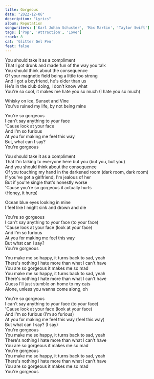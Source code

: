 ```yaml
---
title: Gorgeous
date: "2022-12-06"
description: "Lyrics"
album: Reputation
songwriters: ['Karl Johan Schuster', 'Max Martin', 'Taylor Swift']
tags: ['Pop', 'Attraction', 'Love']
track: 8
cat: 'Glitter Gel Pen'
feat: false
---
```

<p className='verse-one'>
You should take it as a compliment <br />
That I got drunk and made fun of the way you talk <br />
You should think about the consequence <br />
Of your magnetic field being a little too strong <br />
And I got a boyfriend, he's older than us <br />
He's in the club doing, I don't know what <br />
You're so cool, it makes me hate you so much (I hate you so much) <br />
</p>
<p className='pre-chorus'>
Whisky on ice, Sunset and Vine <br />
You've ruined my life, by not being mine <br />
</p>
<p className='chorus'>
You're so gorgeous <br />
I can't say anything to your face <br />
'Cause look at your face <br />
And I'm so furious <br />
At you for making me feel this way <br />
But, what can I say? <br />
You're gorgeous <br />
</p>
<p className='verse-two'>
You should take it as a compliment <br />
That I'm talking to everyone here but you (but you, but you) <br />
And you should think about the consequence <br />
Of you touching my hand in the darkened room (dark room, dark room) <br />
If you've got a girlfriend, I'm jealous of her <br />
But if you're single that's honestly worse <br />
'Cause you're so gorgeous it actually hurts <br />
(Honey, it hurts) <br />
</p>
<p className='pre-chorus'>
Ocean blue eyes looking in mine <br />
I feel like I might sink and drown and die <br />
</p>
<p className='chorus'>
You're so gorgeous <br />
I can't say anything to your face (to your face) <br />
'Cause look at your face (look at your face) <br />
And I'm so furious <br />
At you for making me feel this way <br />
But what can I say? <br />
You're gorgeous <br />
</p>
<p className='bridge'>
You make me so happy, it turns back to sad, yeah <br />
There's nothing I hate more than what I can't have <br />
You are so gorgeous it makes me so mad <br />
You make me so happy, it turns back to sad, yeah <br />
There's nothing I hate more than what I can't have  <br />
Guess I'll just stumble on home to my cats <br />
Alone, unless you wanna come along, oh <br />
</p>
<p className='chorus'>
You're so gorgeous <br />
I can't say anything to your face (to your face) <br />
'Cause look at your face (look at your face) <br />
And I'm so furious (I'm so furious) <br />
At you for making me feel this way (feel this way) <br />
But what can I say? (I say) <br />
You're gorgeous <br />
You make me so happy, it turns back to sad, yeah <br />
There's nothing I hate more than what I can't have <br />
You are so gorgeous it makes me so mad <br />
You're gorgeous <br />
You make me so happy, it turns back to sad, yeah <br />
There's nothing I hate more than what I can't have <br />
You are so gorgeous it makes me so mad <br />
You're gorgeous <br />
</p>